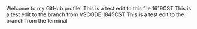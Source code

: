 Welcome to my GitHub profile!
 This is a test edit to this file 1619CST
 This is a test edit to the branch from VSCODE 1845CST
 This is a test edit to the branch from the terminal

